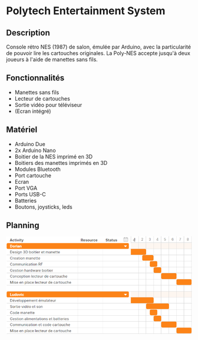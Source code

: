 # Polytech Entertainment System

## Description

Console rétro NES (1987) de salon, émulée par Arduino, avec la particularité de pouvoir lire les cartouches originales. La Poly-NES accepte jusqu'à deux joueurs à l'aide de manettes sans fils.

## Fonctionnalités

- Manettes sans fils
- Lecteur de cartouches
- Sortie vidéo pour téléviseur
- (Ecran intégré)

## Matériel

- Arduino Due
- 2x Arduino Nano
- Boitier de la NES imprimé en 3D
- Boitiers des manettes imprimés en 3D
- Modules Bluetooth
- Port cartouche
- Ecran
- Port VGA
- Ports USB-C
- Batteries
- Boutons, joysticks, leds

## Planning

![Planning](/planning.png)
